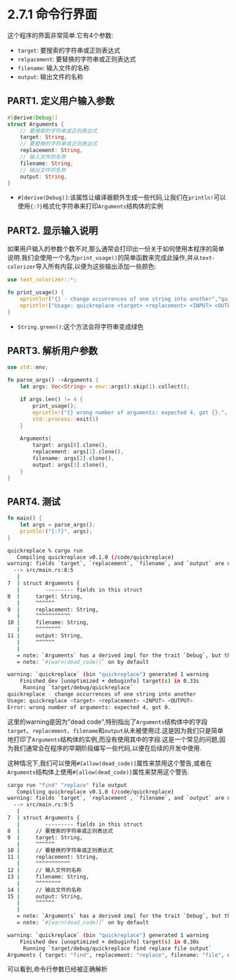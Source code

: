 # 2.7.1 命令行界面

这个程序的界面非常简单.它有4个参数:

- `target`: 要搜索的字符串或正则表达式
- `relpacement`: 要替换的字符串或正则表达式
- `filename`: 输入文件的名称
- `output`: 输出文件的名称

## PART1. 定义用户输入参数

```rust
#[derive(Debug)]
struct Arguments {
    // 要搜索的字符串或正则表达式
    target: String,
    // 要替换的字符串或正则表达式
    replacement: String,
    // 输入文件的名称
    filename: String,
    // 输出文件的名称
    output: String,
}
```

- `#[derive(Debug)]`:该属性让编译器额外生成一些代码,让我们在`println!`可以使用`{:?}`格式化字符串来打印`Arguments`结构体的实例

## PART2. 显示输入说明

如果用户输入的参数个数不对,那么通常会打印出一份关于如何使用本程序的简单说明.我们会使用一个名为`print_usage()`的简单函数来完成此操作,并从`text-colorizer`导入所有内容,以便为这些输出添加一些颜色:

```rust
use text_colorizer::*;

fn print_usage() {
    eprintln!("{} - change occurrences of one string into another","quickreplace".green());
    eprintln!("Usage: quickreplace <target> <replacement> <INPUT> <OUTPUT>");
}
```

- `String.green()`:这个方法会将字符串变成绿色

## PART3. 解析用户参数

```rust
use std::env;

fn parse_args() ->Arguments {
    let args: Vec<String> = env::args().skip(1).collect();

    if args.len() != 4 {
        print_usage();
        eprintln!("{} wrong number of arguments: expected 4, got {}.", "Error:".red().bold(), args.len());
        std::process::exit(1)
    }
    
    Arguments{
        target: args[0].clone(),
        replacement: args[1].clone(),
        filename: args[2].clone(),
        output: args[3].clone(),
    }
}
```

## PART4. 测试

```rust
fn main() {
    let args = parse_args();
    println!("{:?}", args);
}
```

```bash
quickreplace % cargo run
   Compiling quickreplace v0.1.0 (/code/quickreplace)
warning: fields `target`, `replacement`, `filename`, and `output` are never read
  --> src/main.rs:8:5
   |
7  | struct Arguments {
   |        --------- fields in this struct
8  |     target: String,
   |     ^^^^^^
9  |     replacement: String,
   |     ^^^^^^^^^^^
10 |     filename: String,
   |     ^^^^^^^^
11 |     output: String,
   |     ^^^^^^
   |
   = note: `Arguments` has a derived impl for the trait `Debug`, but this is intentionally ignored during dead code analysis
   = note: `#[warn(dead_code)]` on by default

warning: `quickreplace` (bin "quickreplace") generated 1 warning
    Finished dev [unoptimized + debuginfo] target(s) in 0.33s
     Running `target/debug/quickreplace`
quickreplace - change occurrences of one string into another
Usage: quickreplace <target> <replacement> <INPUT> <OUTPUT>
Error: wrong number of arguments: expected 4, got 0.
```

这里的warning是因为"dead code",特别指出了`Arguments`结构体中的字段`target`、`replacement`、`filename`和`output`从未被使用过.这是因为我们只是简单地打印了`Arguments`结构体的实例,而没有使用其中的字段.这是一个常见的问题,因为我们通常会在程序的早期阶段编写一些代码,以便在后续的开发中使用.

这种情况下,我们可以使用`#[allow(dead_code)]`属性来禁用这个警告,或者在`Arguments`结构体上使用`#[allow(dead_code)]`属性来禁用这个警告.

```bash
cargo run "find" "replace" file output
   Compiling quickreplace v0.1.0 (/code/quickreplace)
warning: fields `target`, `replacement`, `filename`, and `output` are never read
  --> src/main.rs:9:5
   |
7  | struct Arguments {
   |        --------- fields in this struct
8  |     // 要搜索的字符串或正则表达式
9  |     target: String,
   |     ^^^^^^
10 |     // 要替换的字符串或正则表达式
11 |     replacement: String,
   |     ^^^^^^^^^^^
12 |     // 输入文件的名称
13 |     filename: String,
   |     ^^^^^^^^
14 |     // 输出文件的名称
15 |     output: String,
   |     ^^^^^^
   |
   = note: `Arguments` has a derived impl for the trait `Debug`, but this is intentionally ignored during dead code analysis
   = note: `#[warn(dead_code)]` on by default

warning: `quickreplace` (bin "quickreplace") generated 1 warning
    Finished dev [unoptimized + debuginfo] target(s) in 0.30s
     Running `target/debug/quickreplace find replace file output`
Arguments { target: "find", replacement: "replace", filename: "file", output: "output" }
```

可以看到,命令行参数已经被正确解析